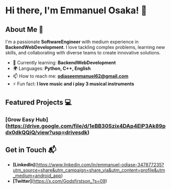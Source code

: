 # Hi there, I'm Emmanuel Osaka! 👋


## About Me 🚀

I'm a passionate **SoftwareEngineer** with medium experience in **BackendWebDevelopment**. I love tackling complex problems, learning new skills, and collaborating with diverse teams to create innovative solutions.

- 🌱 Currently learning: **BackendWebDevelopment**
- 🌍 Languages: **Python, C++, English**
- 📫 How to reach me: **odiaseemmanuel62@gmail.com**
- ⚡ Fun fact: **I love music and i play 3 musical instruments**


## Featured Projects 💻

### [Grow Easy Hub] (https://drive.google.com/file/d/1eBB30Szix4DAp4ElP3Ak89pdx0dkQQiQ/view?usp=drivesdk)

## Get in Touch 📬

- **[LinkedIn]**(https://www.linkedin.com/in/emmanuel-odiase-347877235?utm_source=share&utm_campaign=share_via&utm_content=profile&utm_medium=android_app)
- **[Twitter]**(https://x.com/Godsfirstson_?s=09)


